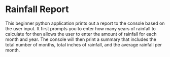 # Rainfall Report
This beginner python application prints out a report to the
console based on the user input. It first prompts you to enter
how many years of rainfall to calculate for then allows the 
user to enter the amount of rainfall for each month and year.
The console will then print a summary that includes the total
number of months, total inches of rainfall, and the average 
rainfall per month.